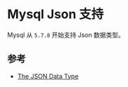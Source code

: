 # Mysql Json 支持

Mysql 从 `5.7.8` 开始支持 Json 数据类型。

## 参考

- [The JSON Data Type](https://dev.mysql.com/doc/refman/5.7/en/json.html)